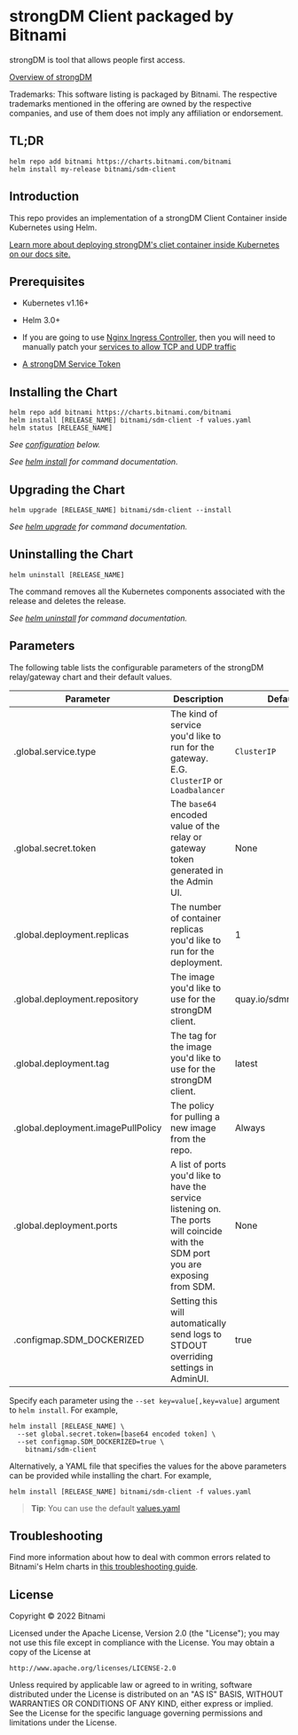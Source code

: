 ﻿# strongDM Client packaged by Bitnami

strongDM is tool that allows people first access.

[Overview of strongDM](https://strongdm.com)

Trademarks: This software listing is packaged by Bitnami. The respective trademarks mentioned in the offering are owned by the respective companies, and use of them does not imply any affiliation or endorsement.

## TL;DR

```console
helm repo add bitnami https://charts.bitnami.com/bitnami
helm install my-release bitnami/sdm-client
```

## Introduction

This repo provides an implementation of a strongDM Client Container inside Kubernetes using Helm.

[Learn more about deploying strongDM's cliet container inside Kubernetes on our docs site.](https://www.strongdm.com/docs/automation/containers/client-container)

## Prerequisites

* Kubernetes v1.16+

* Helm 3.0+

* If you are going to use [Nginx Ingress Controller](https://kubernetes.github.io/ingress-nginx/), then you will need to manually patch your [services to allow TCP and UDP traffic](https://kubernetes.github.io/ingress-nginx/user-guide/exposing-tcp-udp-services/)

* [A strongDM Service Token](https://www.strongdm.com/docs/admin-ui-guide/access/service-accounts)

## Installing the Chart

```console
helm repo add bitnami https://charts.bitnami.com/bitnami
helm install [RELEASE_NAME] bitnami/sdm-client -f values.yaml
helm status [RELEASE_NAME]
```

_See [configuration](#configuration) below._

_See [helm install](https://helm.sh/docs/helm/helm_install/) for command documentation._

## Upgrading the Chart

```console
helm upgrade [RELEASE_NAME] bitnami/sdm-client --install
```

_See [helm upgrade](https://helm.sh/docs/helm/helm_upgrade/) for command documentation._

## Uninstalling the Chart

```console
helm uninstall [RELEASE_NAME]
```

The command removes all the Kubernetes components associated with the release and deletes the release.

_See [helm uninstall](https://helm.sh/docs/helm/helm_uninstall/) for command documentation._

## Parameters

The following table lists the configurable parameters of the strongDM relay/gateway chart and their default values.

| Parameter | Description | Default | Required |
| --- | --- | --- | --- |
| .global.service.type | The kind of service you'd like to run for the gateway. E.G. `ClusterIP` or `Loadbalancer` | `ClusterIP` | &#9744; |
| .global.secret.token | The `base64` encoded value of the relay or gateway token generated in the Admin UI. | None | &#9745; |
| .global.deployment.replicas | The number of container replicas you'd like to run for the deployment. | 1 | &#9744; |
| .global.deployment.repository | The image you'd like to use for the strongDM client. | quay.io/sdmrepo/client | &#9745; |
| .global.deployment.tag | The tag for the image you'd like to use for the strongDM client. | latest | &#9745; |
| .global.deployment.imagePullPolicy | The policy for pulling a new image from the repo. | Always | &#9745; |
| .global.deployment.ports | A list of ports you'd like to have the service listening on. The ports will coincide with the SDM port you are exposing from SDM. | None | &#9744; |
| .configmap.SDM_DOCKERIZED | Setting this will automatically send logs to STDOUT overriding settings in AdminUI. | true | &#9744; |

Specify each parameter using the `--set key=value[,key=value]` argument to `helm install`. For example,

```console
helm install [RELEASE_NAME] \
  --set global.secret.token=[base64 encoded token] \
  --set configmap.SDM_DOCKERIZED=true \
    bitnami/sdm-client
```

Alternatively, a YAML file that specifies the values for the above parameters can be provided while installing the chart. For example,

```console
helm install [RELEASE_NAME] bitnami/sdm-client -f values.yaml
```

> **Tip**: You can use the default [values.yaml](values.yaml)

## Troubleshooting

Find more information about how to deal with common errors related to Bitnami's Helm charts in [this troubleshooting guide](https://docs.bitnami.com/general/how-to/troubleshoot-helm-chart-issues).

## License

Copyright &copy; 2022 Bitnami

Licensed under the Apache License, Version 2.0 (the "License");
you may not use this file except in compliance with the License.
You may obtain a copy of the License at

    http://www.apache.org/licenses/LICENSE-2.0

Unless required by applicable law or agreed to in writing, software
distributed under the License is distributed on an "AS IS" BASIS,
WITHOUT WARRANTIES OR CONDITIONS OF ANY KIND, either express or implied.
See the License for the specific language governing permissions and
limitations under the License.

